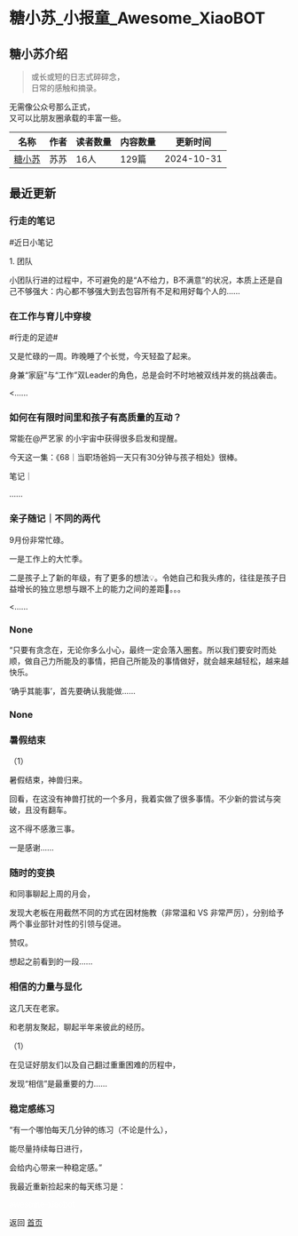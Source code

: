 # 糖小苏_小报童_Awesome_XiaoBOT

## 糖小苏介绍
> 或长或短的日志式碎碎念，    
日常的感触和摘录。    
    
无需像公众号那么正式，    
又可以比朋友圈承载的丰富一些。  
  


|名称|作者|读者数量|内容数量|更新时间|
|---|---|---|---|---|
|[糖小苏](https://xiaobot.net/p/Deartang?refer=0b133df9-27dc-423b-8101-639049001c13)|苏苏|16人|129篇|2024-10-31|

## 最近更新
### 行走的笔记

#近日小笔记

1\. 团队

小团队行进的过程中，不可避免的是“A不给力，B不满意”的状况，本质上还是自己不够强大：内心都不够强大到去包容所有不足和用好每个人的......

### 在工作与育儿中穿梭

#行走的足迹#

又是忙碌的一周。昨晚睡了个长觉，今天轻盈了起来。

身兼“家庭”与“工作”双Leader的角色，总是会时不时地被双线并发的挑战袭击。

<......

### 如何在有限时间里和孩子有高质量的互动？

常能在@严艺家 的小宇宙中获得很多启发和提醒。

今天这一集：《68｜当职场爸妈一天只有30分钟与孩子相处》很棒。

笔记｜

......

### 亲子随记｜不同的两代

9月份非常忙碌。

一是工作上的大忙季。

二是孩子上了新的年级，有了更多的想法💡。令她自己和我头疼的，往往是孩子日益增长的独立思想与跟不上的能力之间的差距🫣。。。

<......

### None

“只要有贪念在，无论你多么小心，最终一定会落入圈套。所以我们要安时而处顺，做自己力所能及的事情，把自己所能及的事情做好，就会越来越轻松，越来越快乐。

‘确乎其能事’，首先要确认我能做......

### None

### 暑假结束

（1）

暑假结束，神兽归来。

回看，在这没有神兽打扰的一个多月，我着实做了很多事情。不少新的尝试与突破，且没有翻车。

这不得不感激三事。

一是感谢......

### 随时的变换

和同事聊起上周的月会，

发现大老板在用截然不同的方式在因材施教（非常温和 VS 非常严厉），分别给予两个事业部针对性的引领与促进。

赞叹。

想起之前看到的一段......

### 相信的力量与显化

这几天在老家。

和老朋友聚起，聊起半年来彼此的经历。

（1）

在见证好朋友们以及自己翻过重重困难的历程中，

发现“相信”是最重要的力......

### 稳定感练习

“有一个哪怕每天几分钟的练习（不论是什么），

能尽量持续每日进行，

会给内心带来一种稳定感。”

我最近重新捡起来的每天练习是：


<a href="https://github.com/Reno9527/awesome-xiaobot" style="color: white; text-decoration: none;">awesome-xiaobot</a>

返回 [首页](../README.md)
